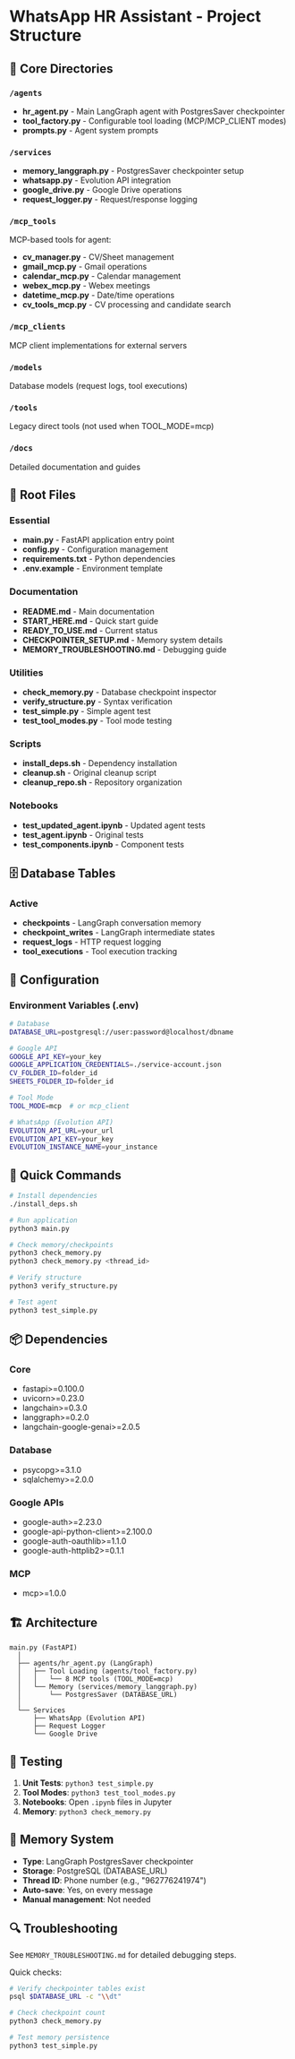 # WhatsApp HR Assistant - Project Structure

## 📁 Core Directories

### `/agents`
- **hr_agent.py** - Main LangGraph agent with PostgresSaver checkpointer
- **tool_factory.py** - Configurable tool loading (MCP/MCP_CLIENT modes)
- **prompts.py** - Agent system prompts

### `/services`
- **memory_langgraph.py** - PostgresSaver checkpointer setup
- **whatsapp.py** - Evolution API integration
- **google_drive.py** - Google Drive operations
- **request_logger.py** - Request/response logging

### `/mcp_tools`
MCP-based tools for agent:
- **cv_manager.py** - CV/Sheet management
- **gmail_mcp.py** - Gmail operations
- **calendar_mcp.py** - Calendar management
- **webex_mcp.py** - Webex meetings
- **datetime_mcp.py** - Date/time operations
- **cv_tools_mcp.py** - CV processing and candidate search

### `/mcp_clients`
MCP client implementations for external servers

### `/models`
Database models (request logs, tool executions)

### `/tools`
Legacy direct tools (not used when TOOL_MODE=mcp)

### `/docs`
Detailed documentation and guides

## 📄 Root Files

### Essential
- **main.py** - FastAPI application entry point
- **config.py** - Configuration management
- **requirements.txt** - Python dependencies
- **.env.example** - Environment template

### Documentation
- **README.md** - Main documentation
- **START_HERE.md** - Quick start guide
- **READY_TO_USE.md** - Current status
- **CHECKPOINTER_SETUP.md** - Memory system details
- **MEMORY_TROUBLESHOOTING.md** - Debugging guide

### Utilities
- **check_memory.py** - Database checkpoint inspector
- **verify_structure.py** - Syntax verification
- **test_simple.py** - Simple agent test
- **test_tool_modes.py** - Tool mode testing

### Scripts
- **install_deps.sh** - Dependency installation
- **cleanup.sh** - Original cleanup script
- **cleanup_repo.sh** - Repository organization

### Notebooks
- **test_updated_agent.ipynb** - Updated agent tests
- **test_agent.ipynb** - Original tests
- **test_components.ipynb** - Component tests

## 🗄️ Database Tables

### Active
- **checkpoints** - LangGraph conversation memory
- **checkpoint_writes** - LangGraph intermediate states
- **request_logs** - HTTP request logging
- **tool_executions** - Tool execution tracking

## 🔧 Configuration

### Environment Variables (.env)
```bash
# Database
DATABASE_URL=postgresql://user:password@localhost/dbname

# Google API
GOOGLE_API_KEY=your_key
GOOGLE_APPLICATION_CREDENTIALS=./service-account.json
CV_FOLDER_ID=folder_id
SHEETS_FOLDER_ID=folder_id

# Tool Mode
TOOL_MODE=mcp  # or mcp_client

# WhatsApp (Evolution API)
EVOLUTION_API_URL=your_url
EVOLUTION_API_KEY=your_key
EVOLUTION_INSTANCE_NAME=your_instance
```

## 🚀 Quick Commands

```bash
# Install dependencies
./install_deps.sh

# Run application
python3 main.py

# Check memory/checkpoints
python3 check_memory.py
python3 check_memory.py <thread_id>

# Verify structure
python3 verify_structure.py

# Test agent
python3 test_simple.py
```

## 📦 Dependencies

### Core
- fastapi>=0.100.0
- uvicorn>=0.23.0
- langchain>=0.3.0
- langgraph>=0.2.0
- langchain-google-genai>=2.0.5

### Database
- psycopg>=3.1.0
- sqlalchemy>=2.0.0

### Google APIs
- google-auth>=2.23.0
- google-api-python-client>=2.100.0
- google-auth-oauthlib>=1.1.0
- google-auth-httplib2>=0.1.1

### MCP
- mcp>=1.0.0

## 🏗️ Architecture

```
main.py (FastAPI)
  │
  ├── agents/hr_agent.py (LangGraph)
  │   ├── Tool Loading (agents/tool_factory.py)
  │   │   └── 8 MCP tools (TOOL_MODE=mcp)
  │   └── Memory (services/memory_langgraph.py)
  │       └── PostgresSaver (DATABASE_URL)
  │
  └── Services
      ├── WhatsApp (Evolution API)
      ├── Request Logger
      └── Google Drive
```

## 🧪 Testing

1. **Unit Tests**: `python3 test_simple.py`
2. **Tool Modes**: `python3 test_tool_modes.py`
3. **Notebooks**: Open `.ipynb` files in Jupyter
4. **Memory**: `python3 check_memory.py`

## 📝 Memory System

- **Type**: LangGraph PostgresSaver checkpointer
- **Storage**: PostgreSQL (DATABASE_URL)
- **Thread ID**: Phone number (e.g., "962776241974")
- **Auto-save**: Yes, on every message
- **Manual management**: Not needed

## 🔍 Troubleshooting

See `MEMORY_TROUBLESHOOTING.md` for detailed debugging steps.

Quick checks:
```bash
# Verify checkpointer tables exist
psql $DATABASE_URL -c "\\dt"

# Check checkpoint count
python3 check_memory.py

# Test memory persistence
python3 test_simple.py
```
